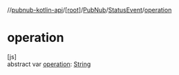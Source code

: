 //[pubnub-kotlin-api](../../../../index.md)/[[root]](../../index.md)/[PubNub](../index.md)/[StatusEvent](index.md)/[operation](operation.md)

# operation

[js]\
abstract var [operation](operation.md): [String](https://kotlinlang.org/api/latest/jvm/stdlib/kotlin/-string/index.html)
